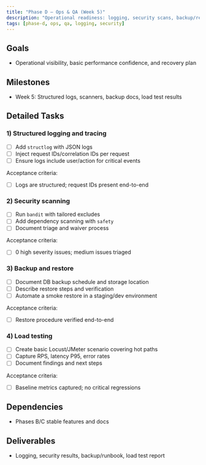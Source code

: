 ```yaml
---
title: "Phase D – Ops & QA (Week 5)"
description: "Operational readiness: logging, security scans, backup/restore, load test"
tags: [phase-d, ops, qa, logging, security]
---
```


## Goals

- Operational visibility, basic performance confidence, and recovery plan

## Milestones

- Week 5: Structured logs, scanners, backup docs, load test results

## Detailed Tasks

### 1) Structured logging and tracing
- [ ] Add `structlog` with JSON logs
- [ ] Inject request IDs/correlation IDs per request
- [ ] Ensure logs include user/action for critical events

Acceptance criteria:
- [ ] Logs are structured; request IDs present end-to-end

### 2) Security scanning
- [ ] Run `bandit` with tailored excludes
- [ ] Add dependency scanning with `safety`
- [ ] Document triage and waiver process

Acceptance criteria:
- [ ] 0 high severity issues; medium issues triaged

### 3) Backup and restore
- [ ] Document DB backup schedule and storage location
- [ ] Describe restore steps and verification
- [ ] Automate a smoke restore in a staging/dev environment

Acceptance criteria:
- [ ] Restore procedure verified end-to-end

### 4) Load testing
- [ ] Create basic Locust/JMeter scenario covering hot paths
- [ ] Capture RPS, latency P95, error rates
- [ ] Document findings and next steps

Acceptance criteria:
- [ ] Baseline metrics captured; no critical regressions

## Dependencies

- Phases B/C stable features and docs

## Deliverables

- Logging, security results, backup/runbook, load test report
